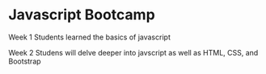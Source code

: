 # Javascript Bootcamp
Week 1
Students learned the basics of javascript

Week 2
Studens will delve deeper into javscript as well as HTML, CSS, and Bootstrap